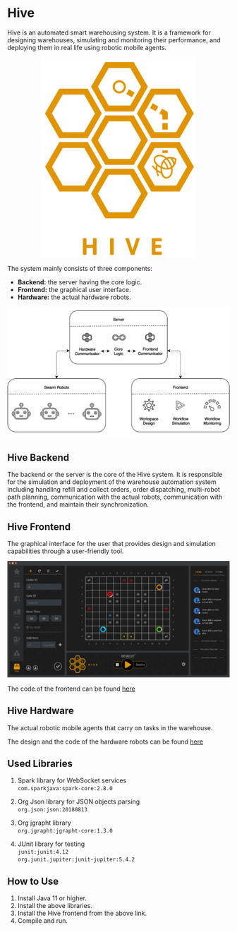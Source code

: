 # Hive
Hive is an automated smart warehousing system. It is a framework for designing warehouses, simulating and monitoring their performance, and deploying them in real life using robotic mobile agents.


<p align="center">
  <img width="70%" height="70%" src="https://raw.githubusercontent.com/OmarBazaraa/Hive_backend/master/img/logo_trans.png">
</p>


The system mainly consists of three components: 
* **Backend:** the server having the core logic.
* **Frontend:** the graphical user interface.
* **Hardware:** the actual hardware robots.


<p align="center">
  <img src="https://raw.githubusercontent.com/OmarBazaraa/Hive_backend/master/img/block_diagram.png">
</p>

## Hive Backend
The backend or the server is the core of the Hive system. It is responsible for the simulation and deployment of the warehouse automation system including handling refill and collect orders, order dispatching, multi-robot path planning, communication with the actual robots, communication with the frontend, and maintain their synchronization.

## Hive Frontend
The graphical interface for the user that provides design and simulation capabilities through a user-friendly tool.

<p align="center">
  <img src="https://raw.githubusercontent.com/OmarBazaraa/Hive_backend/master/img/gui.png">
</p>

The code of the frontend can be found [here](https://github.com/i-radwan/Hive_frontend)

## Hive Hardware
The actual robotic mobile agents that carry on tasks in the warehouse.

The design and the code of the hardware robots can be found [here](https://github.com/i-radwan/Hive_hardware)

## Used Libraries
1. Spark library for WebSocket services  
   `com.sparkjava:spark-core:2.8.0`
   
2. Org Json library for JSON objects parsing  
   `org.json:json:20180813`
   
3. Org jgrapht library  
    `org.jgrapht:jgrapht-core:1.3.0`
    
4. JUnit library for testing  
   `junit:junit:4.12`  
   `org.junit.jupiter:junit-jupiter:5.4.2`
   
## How to Use
1. Install Java 11 or higher.
2. Install the above libraries.
3. Install the Hive frontend from the above link.
4. Compile and run.
